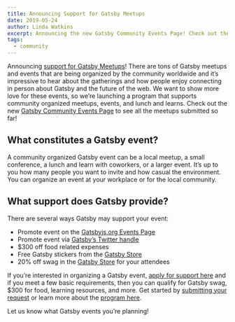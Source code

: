```yaml
---
title: Announcing Support for Gatsby Meetups
date: 2019-05-24
author: Linda Watkins
excerpt: Announcing the new Gatsby Community Events Page! Check out the upcoming Gatsby meetups in your area and submit an event for support.
tags:
  - community
---
```


Announcing [support for Gatsby Meetups](/contributing/organize-a-gatsby-event/)! There are tons of Gatsby meetups and events that are being organized by the community worldwide and it’s impressive to hear about the gatherings and how people enjoy connecting in person about Gatsby and the future of the web. We want to show more love for these events, so we’re launching a program that supports community organized meetups, events, and lunch and learns. Check out the new [Gatsby Community Events Page](/contributing/events/) to see all the meetups submitted so far!

## What constitutes a Gatsby event?

A community organized Gatsby event can be a local meetup, a small conference, a lunch and learn with coworkers, or a larger event. It’s up to you how many people you want to invite and how casual the environment. You can organize an event at your workplace or for the local community.

## What support does Gatsby provide?

There are several ways Gatsby may support your event:

- Promote event on the [Gatsbyjs.org Events Page](/contributing/events/)
- Promote event via [Gatsby’s Twitter handle](https://twitter.com/gatsbyjs)
- $300 off food related expenses
- Free Gatsby stickers from the [Gatsby Store](https://store.gatsbyjs.org/)
- 20% off swag in the [Gatsby Store](https://store.gatsbyjs.org/) for your attendees

If you’re interested in organizing a Gatsby event, [apply for support here](https://airtable.com/shrpwc99yogJm9sfI) and if you meet a few basic requirements, then you can qualify for Gatsby swag, $300 for food, learning resources, and more. Get started by [submitting your request](https://airtable.com/shrpwc99yogJm9sfI) or learn more about the [program here](/contributing/organize-a-gatsby-event/).

Let us know what Gatsby events you’re planning!
